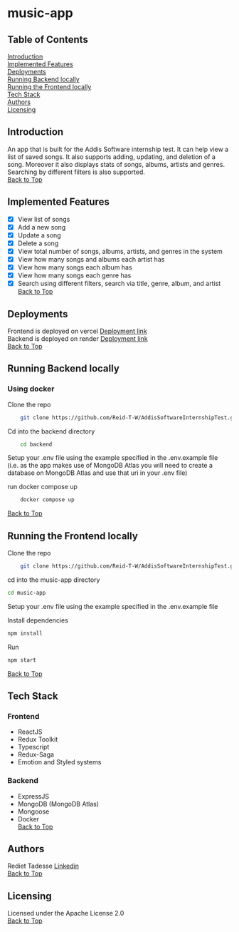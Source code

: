 # music-app  
## Table of Contents  
[Introduction](#introduction)  
[Implemented Features](#implemented-features)  
[Deployments](#deployments)  
[Running Backend locally  ](#running-backend-locally)  
[Running the Frontend locally](#running-the-frontend-locally)  
[Tech Stack](#tech-stack)  
[Authors](#authors)  
[Licensing](#licensing)  

## Introduction  
An app that is built for the Addis Software internship test. It can help view a list of saved songs. It also supports adding, updating, and deletion of a song. Moreover it also displays stats of songs, albums, artists and genres. Searching by
different filters is also supported.  
[Back to Top](#table-of-contents) 
## Implemented Features  
- [x] View list of songs
- [x] Add a new song  
- [x] Update a song
- [x] Delete a song  
- [x] View total number of songs, albums, artists, and genres in the system
- [x] View how many songs and albums each artist has
- [x] View how many songs each album has
- [x] View how many songs each genre has
- [x] Search using different filters, search via title, genre, album, and artist  
[Back to Top](#table-of-contents) 

## Deployments   
Frontend is deployed on vercel [Deployment link](https://addis-software-internship-test.vercel.app/)  
Backend is deployed on render [Deployment link](https://addissoftwareinternshiptest-reid-t-w.onrender.com/api/v1)  
[Back to Top](#table-of-contents) 

## Running Backend locally  
### Using docker
Clone the repo  
```bash
    git clone https://github.com/Reid-T-W/AddisSoftwareInternshipTest.git  
```
Cd into the backend directory  
```bash
    cd backend  
```

Setup your .env file using the example specified in the .env.example file  
(i.e. as the app makes use of MongoDB Atlas you will need to create a database on MongoDB Atlas and use that uri in your .env file)    

run docker compose up  
```bash
    docker compose up  
```  
[Back to Top](#table-of-contents) 

## Running the Frontend locally
Clone the repo  
```bash
    git clone https://github.com/Reid-T-W/AddisSoftwareInternshipTest.git  
```
cd into the music-app directory  
```bash
cd music-app
```  
Setup your .env file using the example specified in the .env.example file  
  
Install dependencies  
```bash
npm install
```
Run  
```bash
npm start
```  
[Back to Top](#table-of-contents) 
## Tech Stack
### Frontend
- ReactJS
- Redux Toolkit  
- Typescript  
- Redux-Saga  
- Emotion and Styled systems   

### Backend
- ExpressJS  
- MongoDB (MongoDB Atlas)
- Mongoose  
- Docker   
[Back to Top](#table-of-contents) 
## Authors  
Rediet Tadesse [Linkedin](https://www.linkedin.com/in/rediet-tadesse-43209013b/)   
[Back to Top](#table-of-contents) 

## Licensing  
Licensed under the Apache License 2.0  
[Back to Top](#table-of-contents) 